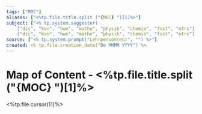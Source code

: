 ```yaml
---
tags: ["MOC"]
aliases: ["<%tp.file.title.split ("{MOC} ")[1]%>"]
subject: ["<% tp.system.suggester(
	["dic", "ksn", "hwe", "mathe", "physik", "chemie", "fsst", "mtrs"],
	["dic", "ksn", "hwe", "mathe", "physik", "chemie", "fsst", "mtrs"]) %>"]
source: ["<% tp.system.prompt("Lehrperson(en)", "") %>"]
created: <% tp.file.creation_date("Do MMMM YYYY") %>
---
```


# Map of Content - <%tp.file.title.split ("{MOC} ")[1]%>

<%tp.file.cursor(11)%>